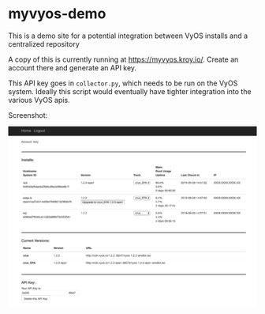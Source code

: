# myvyos-demo
This is a demo site for a potential integration between VyOS installs and a centralized repository

A copy of this is currently running at https://myvyos.kroy.io/. Create an account there and generate an API key.  

This API key goes in `collector.py`, which needs to be run on the VyOS system.  Ideally this script would eventually have tighter integration into the various VyOS apis.

Screenshot:

![demo](/demo.png?raw=true "demo")

